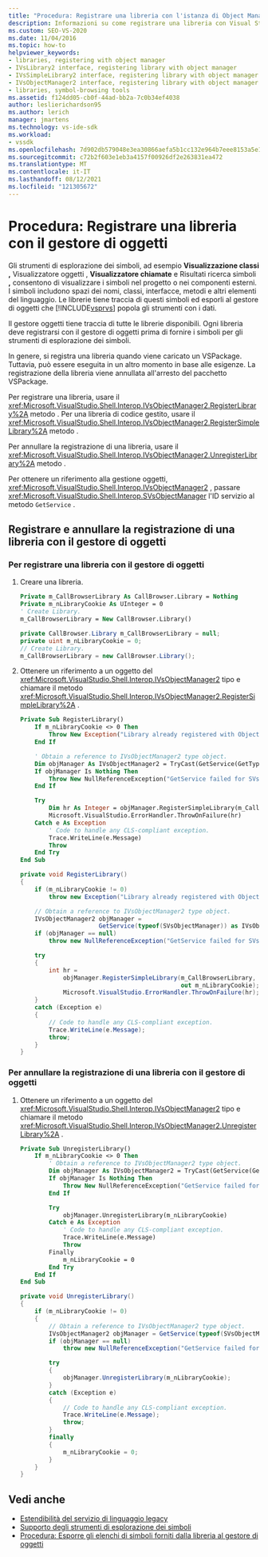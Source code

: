 ```yaml
---
title: "Procedura: Registrare una libreria con l'istanza di Object Manager | Microsoft Docs"
description: Informazioni su come registrare una libreria con Visual Studio object manager per poter visualizzare i simboli negli strumenti di esplorazione, ad esempio Visualizzazione classi e Visualizzatore oggetti.
ms.custom: SEO-VS-2020
ms.date: 11/04/2016
ms.topic: how-to
helpviewer_keywords:
- libraries, registering with object manager
- IVsLibrary2 interface, registering library with object manager
- IVsSimpleLibrary2 interface, registering library with object manager
- IVsObjectManager2 interface, registering library with object manager
- libraries, symbol-browsing tools
ms.assetid: f124dd05-cb0f-44ad-bb2a-7c0b34ef4038
author: leslierichardson95
ms.author: lerich
manager: jmartens
ms.technology: vs-ide-sdk
ms.workload:
- vssdk
ms.openlocfilehash: 7d902db579048e3ea30866aefa5b1cc132e964b7eee8153a5e102eee3b762b68
ms.sourcegitcommit: c72b2f603e1eb3a4157f00926df2e263831ea472
ms.translationtype: MT
ms.contentlocale: it-IT
ms.lasthandoff: 08/12/2021
ms.locfileid: "121305672"
---
```

# <a name="how-to-register-a-library-with-the-object-manager"></a>Procedura: Registrare una libreria con il gestore di oggetti
Gli strumenti di esplorazione dei simboli, ad esempio **Visualizzazione classi** **,** Visualizzatore oggetti , **Visualizzatore chiamate** e Risultati ricerca simboli **,** consentono di visualizzare i simboli nel progetto o nei componenti esterni. I simboli includono spazi dei nomi, classi, interfacce, metodi e altri elementi del linguaggio. Le librerie tiene traccia di questi simboli ed esporli al gestore di oggetti che [!INCLUDE[vsprvs](../../code-quality/includes/vsprvs_md.md)] popola gli strumenti con i dati.

 Il gestore oggetti tiene traccia di tutte le librerie disponibili. Ogni libreria deve registrarsi con il gestore di oggetti prima di fornire i simboli per gli strumenti di esplorazione dei simboli.

 In genere, si registra una libreria quando viene caricato un VSPackage. Tuttavia, può essere eseguita in un altro momento in base alle esigenze. La registrazione della libreria viene annullata all'arresto del pacchetto VSPackage.

 Per registrare una libreria, usare il <xref:Microsoft.VisualStudio.Shell.Interop.IVsObjectManager2.RegisterLibrary%2A> metodo . Per una libreria di codice gestito, usare il <xref:Microsoft.VisualStudio.Shell.Interop.IVsObjectManager2.RegisterSimpleLibrary%2A> metodo .

 Per annullare la registrazione di una libreria, usare il <xref:Microsoft.VisualStudio.Shell.Interop.IVsObjectManager2.UnregisterLibrary%2A> metodo .

 Per ottenere un riferimento alla gestione oggetti, <xref:Microsoft.VisualStudio.Shell.Interop.IVsObjectManager2> , passare <xref:Microsoft.VisualStudio.Shell.Interop.SVsObjectManager> l'ID servizio al metodo `GetService` .

## <a name="register-and-unregister-a-library-with-the-object-manager"></a>Registrare e annullare la registrazione di una libreria con il gestore di oggetti

### <a name="to-register-a-library-with-the-object-manager"></a>Per registrare una libreria con il gestore di oggetti

1. Creare una libreria.

    ```vb
    Private m_CallBrowserLibrary As CallBrowser.Library = Nothing
    Private m_nLibraryCookie As UInteger = 0
    ' Create Library.
    m_CallBrowserLibrary = New CallBrowser.Library()
    ```

    ```csharp
    private CallBrowser.Library m_CallBrowserLibrary = null;
    private uint m_nLibraryCookie = 0;
    // Create Library.
    m_CallBrowserLibrary = new CallBrowser.Library();

    ```

2. Ottenere un riferimento a un oggetto del <xref:Microsoft.VisualStudio.Shell.Interop.IVsObjectManager2> tipo e chiamare il metodo <xref:Microsoft.VisualStudio.Shell.Interop.IVsObjectManager2.RegisterSimpleLibrary%2A> .

    ```vb
    Private Sub RegisterLibrary()
        If m_nLibraryCookie <> 0 Then
            Throw New Exception("Library already registered with Object Manager")
        End If

        ' Obtain a reference to IVsObjectManager2 type object.
        Dim objManager As IVsObjectManager2 = TryCast(GetService(GetType(SVsObjectManager)), IVsObjectManager2)
        If objManager Is Nothing Then
            Throw New NullReferenceException("GetService failed for SVsObjectManager")
        End If

        Try
            Dim hr As Integer = objManager.RegisterSimpleLibrary(m_CallBrowserLibrary, m_nLibraryCookie)
            Microsoft.VisualStudio.ErrorHandler.ThrowOnFailure(hr)
        Catch e As Exception
            ' Code to handle any CLS-compliant exception.
            Trace.WriteLine(e.Message)
            Throw
        End Try
    End Sub
    ```

    ```csharp
    private void RegisterLibrary()
    {
        if (m_nLibraryCookie != 0)
            throw new Exception("Library already registered with Object Manager");

        // Obtain a reference to IVsObjectManager2 type object.
        IVsObjectManager2 objManager =
                          GetService(typeof(SVsObjectManager)) as IVsObjectManager2;
        if (objManager == null)
            throw new NullReferenceException("GetService failed for SVsObjectManager");

        try
        {
            int hr =
                objManager.RegisterSimpleLibrary(m_CallBrowserLibrary,
                                                 out m_nLibraryCookie);
                Microsoft.VisualStudio.ErrorHandler.ThrowOnFailure(hr);
        }
        catch (Exception e)
        {
            // Code to handle any CLS-compliant exception.
            Trace.WriteLine(e.Message);
            throw;
        }
    }

    ```

### <a name="to-unregister-a-library-with-the-object-manager"></a>Per annullare la registrazione di una libreria con il gestore di oggetti

1. Ottenere un riferimento a un oggetto del <xref:Microsoft.VisualStudio.Shell.Interop.IVsObjectManager2> tipo e chiamare il metodo <xref:Microsoft.VisualStudio.Shell.Interop.IVsObjectManager2.UnregisterLibrary%2A> .

    ```vb
    Private Sub UnregisterLibrary()
        If m_nLibraryCookie <> 0 Then
            ' Obtain a reference to IVsObjectManager2 type object.
            Dim objManager As IVsObjectManager2 = TryCast(GetService(GetType(SVsObjectManager)), IVsObjectManager2)
            If objManager Is Nothing Then
                Throw New NullReferenceException("GetService failed for SVsObjectManager")
            End If

            Try
                objManager.UnregisterLibrary(m_nLibraryCookie)
            Catch e As Exception
                ' Code to handle any CLS-compliant exception.
                Trace.WriteLine(e.Message)
                Throw
            Finally
                m_nLibraryCookie = 0
            End Try
        End If
    End Sub
    ```

    ```csharp
    private void UnregisterLibrary()
    {
        if (m_nLibraryCookie != 0)
        {
            // Obtain a reference to IVsObjectManager2 type object.
            IVsObjectManager2 objManager = GetService(typeof(SVsObjectManager)) as IVsObjectManager2;
            if (objManager == null)
                throw new NullReferenceException("GetService failed for SVsObjectManager");

            try
            {
                objManager.UnregisterLibrary(m_nLibraryCookie);
            }
            catch (Exception e)
            {
                // Code to handle any CLS-compliant exception.
                Trace.WriteLine(e.Message);
                throw;
            }
            finally
            {
                m_nLibraryCookie = 0;
            }
        }
    }

    ```

## <a name="see-also"></a>Vedi anche
- [Estendibilità del servizio di linguaggio legacy](../../extensibility/internals/legacy-language-service-extensibility.md)
- [Supporto degli strumenti di esplorazione dei simboli](../../extensibility/internals/supporting-symbol-browsing-tools.md)
- [Procedura: Esporre gli elenchi di simboli forniti dalla libreria al gestore di oggetti](../../extensibility/internals/how-to-expose-lists-of-symbols-provided-by-the-library-to-the-object-manager.md)
